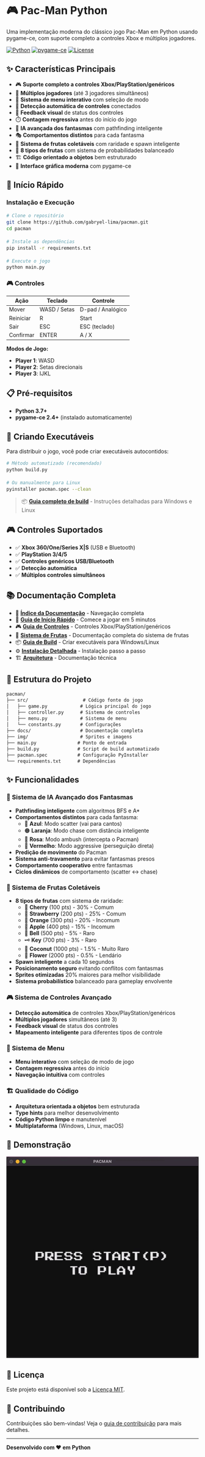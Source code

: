 # 🎮 Pac-Man Python

Uma implementação moderna do clássico jogo Pac-Man em Python usando pygame-ce, com suporte completo a controles Xbox e múltiplos jogadores.

[![Python](https://img.shields.io/badge/Python-3.7+-blue.svg)](https://python.org)
[![pygame-ce](https://img.shields.io/badge/pygame--ce-2.4+-green.svg)](https://github.com/pygame-community/pygame-ce)
[![License](https://img.shields.io/badge/License-MIT-yellow.svg)](LICENSE)

## ✨ Características Principais

- 🎮 **Suporte completo a controles Xbox/PlayStation/genéricos**
- 👥 **Múltiplos jogadores** (até 3 jogadores simultâneos)
- 🎯 **Sistema de menu interativo** com seleção de modo
- 🔧 **Detecção automática de controles** conectados
- 📱 **Feedback visual** de status dos controles
- ⏱️ **Contagem regressiva** antes do início do jogo
- 🧠 **IA avançada dos fantasmas** com pathfinding inteligente
- 🎭 **Comportamentos distintos** para cada fantasma
- 🍒 **Sistema de frutas coletáveis** com raridade e spawn inteligente
- 🎲 **8 tipos de frutas** com sistema de probabilidades balanceado
- 🏗️ **Código orientado a objetos** bem estruturado
- 🎨 **Interface gráfica moderna** com pygame-ce

## 🚀 Início Rápido

### Instalação e Execução

```bash
# Clone o repositório
git clone https://github.com/gabryel-lima/pacman.git
cd pacman

# Instale as dependências
pip install -r requirements.txt

# Execute o jogo
python main.py
```

### 🎮 Controles

| Ação | Teclado | Controle |
|------|---------|----------|
| Mover | WASD / Setas | D-pad / Analógico |
| Reiniciar | R | Start |
| Sair | ESC | ESC (teclado) |
| Confirmar | ENTER | A / X |

**Modos de Jogo:**
- **Player 1**: WASD
- **Player 2**: Setas direcionais  
- **Player 3**: IJKL

## 📋 Pré-requisitos

- **Python 3.7+**
- **pygame-ce 2.4+** (instalado automaticamente)

## 🎯 Criando Executáveis

Para distribuir o jogo, você pode criar executáveis autocontidos:

```bash
# Método automatizado (recomendado)
python build.py

# Ou manualmente para Linux
pyinstaller pacman.spec --clean
```

> 📦 **[Guia completo de build](docs/build.md)** - Instruções detalhadas para Windows e Linux

## 🎮 Controles Suportados

- ✅ **Xbox 360/One/Series X|S** (USB e Bluetooth)
- ✅ **PlayStation 3/4/5**
- ✅ **Controles genéricos USB/Bluetooth**
- ✅ **Detecção automática**
- ✅ **Múltiplos controles simultâneos**

## 📚 Documentação Completa

- 📖 **[Índice da Documentação](docs/index.md)** - Navegação completa
- 🚀 **[Guia de Início Rápido](docs/quick-start.md)** - Comece a jogar em 5 minutos
- 🎮 **[Guia de Controles](docs/controles.md)** - Controles Xbox/PlayStation/genéricos
- 🍒 **[Sistema de Frutas](docs/FRUIT_SYSTEM.md)** - Documentação completa do sistema de frutas
- 📦 **[Guia de Build](docs/build.md)** - Criar executáveis para Windows/Linux
- ⚙️ **[Instalação Detalhada](docs/instalacao.md)** - Instalação passo a passo
- 🏗️ **[Arquitetura](docs/arquitetura.md)** - Documentação técnica

## 📁 Estrutura do Projeto

```
pacman/
├── src/                    # Código fonte do jogo
│   ├── game.py            # Lógica principal do jogo
│   ├── controller.py      # Sistema de controles
│   ├── menu.py            # Sistema de menu
│   └── constants.py       # Configurações
├── docs/                  # Documentação completa
├── img/                   # Sprites e imagens
├── main.py               # Ponto de entrada
├── build.py              # Script de build automatizado
├── pacman.spec           # Configuração PyInstaller
└── requirements.txt      # Dependências
```

## ✨ Funcionalidades

### 🧠 Sistema de IA Avançado dos Fantasmas
- **Pathfinding inteligente** com algoritmos BFS e A*
- **Comportamentos distintos** para cada fantasma:
  - 🔵 **Azul**: Modo scatter (vai para cantos)
  - 🟠 **Laranja**: Modo chase com distância inteligente
  - 🩷 **Rosa**: Modo ambush (intercepta o Pacman)
  - 🔴 **Vermelho**: Modo aggressive (perseguição direta)
- **Predição de movimento** do Pacman
- **Sistema anti-travamento** para evitar fantasmas presos
- **Comportamento cooperativo** entre fantasmas
- **Ciclos dinâmicos** de comportamento (scatter ↔ chase)

### 🍒 Sistema de Frutas Coletáveis
- **8 tipos de frutas** com sistema de raridade:
  - 🍒 **Cherry** (100 pts) - 30% - Comum
  - 🍓 **Strawberry** (200 pts) - 25% - Comum
  - 🍊 **Orange** (300 pts) - 20% - Incomum
  - 🍎 **Apple** (400 pts) - 15% - Incomum
  - 🔔 **Bell** (500 pts) - 5% - Raro
  - 🗝️ **Key** (700 pts) - 3% - Raro
  - 🥥 **Coconut** (1000 pts) - 1.5% - Muito Raro
  - 🌸 **Flower** (2000 pts) - 0.5% - Lendário
- **Spawn inteligente** a cada 10 segundos
- **Posicionamento seguro** evitando conflitos com fantasmas
- **Sprites otimizadas** 20% maiores para melhor visibilidade
- **Sistema probabilístico** balanceado para gameplay envolvente

### 🎮 Sistema de Controles Avançado
- **Detecção automática** de controles Xbox/PlayStation/genéricos
- **Múltiplos jogadores** simultâneos (até 3)
- **Feedback visual** de status dos controles
- **Mapeamento inteligente** para diferentes tipos de controle

### 🎯 Sistema de Menu
- **Menu interativo** com seleção de modo de jogo
- **Contagem regressiva** antes do início
- **Navegação intuitiva** com controles

### 🏗️ Qualidade do Código
- **Arquitetura orientada a objetos** bem estruturada
- **Type hints** para melhor desenvolvimento
- **Código Python limpo** e manutenível
- **Multiplataforma** (Windows, Linux, macOS)

## 🎥 Demonstração

![Pac-Man](https://github.com/gabryel-lima/pacman/blob/master/pacman.gif)

## 📄 Licença

Este projeto está disponível sob a [Licença MIT](LICENSE).

## 🤝 Contribuindo

Contribuições são bem-vindas! Veja o [guia de contribuição](CONTRIBUTING.md) para mais detalhes.

---

**Desenvolvido com ❤️ em Python**